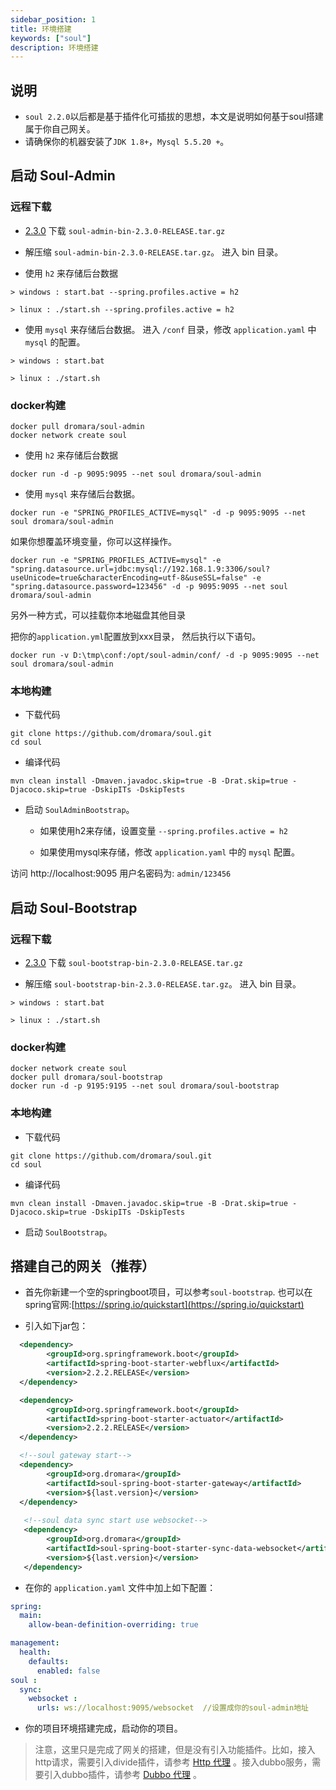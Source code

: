 ```yaml
---
sidebar_position: 1
title: 环境搭建
keywords: ["soul"]
description: 环境搭建
---
```


## 说明

* `soul 2.2.0`以后都是基于插件化可插拔的思想，本文是说明如何基于soul搭建属于你自己网关。
* 请确保你的机器安装了`JDK 1.8+`，`Mysql 5.5.20 +`。

## 启动 Soul-Admin

### 远程下载

* [2.3.0](https://github.com/dromara/soul/releases/tag/2.3.0) 下载 `soul-admin-bin-2.3.0-RELEASE.tar.gz`

* 解压缩 `soul-admin-bin-2.3.0-RELEASE.tar.gz`。 进入 bin 目录。

* 使用 `h2` 来存储后台数据

```
> windows : start.bat --spring.profiles.active = h2

> linux : ./start.sh --spring.profiles.active = h2
```

* 使用 `mysql` 来存储后台数据。 进入 `/conf` 目录，修改 `application.yaml` 中`mysql` 的配置。

```
> windows : start.bat 

> linux : ./start.sh 
```

### docker构建

```
docker pull dromara/soul-admin
docker network create soul
```

* 使用 `h2` 来存储后台数据

```
docker run -d -p 9095:9095 --net soul dromara/soul-admin
```

* 使用 `mysql` 来存储后台数据。

```
docker run -e "SPRING_PROFILES_ACTIVE=mysql" -d -p 9095:9095 --net soul dromara/soul-admin
```

如果你想覆盖环境变量，你可以这样操作。

```
docker run -e "SPRING_PROFILES_ACTIVE=mysql" -e "spring.datasource.url=jdbc:mysql://192.168.1.9:3306/soul?useUnicode=true&characterEncoding=utf-8&useSSL=false" -e "spring.datasource.password=123456" -d -p 9095:9095 --net soul dromara/soul-admin
```

另外一种方式，可以挂载你本地磁盘其他目录

把你的`application.yml`配置放到xxx目录， 然后执行以下语句。

```
docker run -v D:\tmp\conf:/opt/soul-admin/conf/ -d -p 9095:9095 --net soul dromara/soul-admin
```

### 本地构建

* 下载代码

```
git clone https://github.com/dromara/soul.git
cd soul
```

* 编译代码

```
mvn clean install -Dmaven.javadoc.skip=true -B -Drat.skip=true -Djacoco.skip=true -DskipITs -DskipTests
```

* 启动 `SoulAdminBootstrap`。 

  * 如果使用h2来存储，设置变量 `--spring.profiles.active = h2`
   
  * 如果使用mysql来存储，修改 `application.yaml` 中的 `mysql` 配置。
   

访问 http://localhost:9095   用户名密码为: `admin/123456`


## 启动 Soul-Bootstrap

### 远程下载

* [2.3.0](https://github.com/dromara/soul/releases/tag/2.3.0) 下载 `soul-bootstrap-bin-2.3.0-RELEASE.tar.gz`

* 解压缩 `soul-bootstrap-bin-2.3.0-RELEASE.tar.gz`。 进入 bin 目录。

```
> windows : start.bat 

> linux : ./start.sh 
```

### docker构建

```
docker network create soul
docker pull dromara/soul-bootstrap
docker run -d -p 9195:9195 --net soul dromara/soul-bootstrap
```

### 本地构建

* 下载代码

```
git clone https://github.com/dromara/soul.git
cd soul
```

* 编译代码

```
mvn clean install -Dmaven.javadoc.skip=true -B -Drat.skip=true -Djacoco.skip=true -DskipITs -DskipTests
```

* 启动 `SoulBootstrap`。 

## 搭建自己的网关（推荐）

* 首先你新建一个空的springboot项目，可以参考`soul-bootstrap`. 也可以在spring官网:[https://spring.io/quickstart](https://spring.io/quickstart)

* 引入如下jar包：

```xml
  <dependency>
        <groupId>org.springframework.boot</groupId>
        <artifactId>spring-boot-starter-webflux</artifactId>
        <version>2.2.2.RELEASE</version>
  </dependency>

  <dependency>
        <groupId>org.springframework.boot</groupId>
        <artifactId>spring-boot-starter-actuator</artifactId>
        <version>2.2.2.RELEASE</version>
  </dependency>

  <!--soul gateway start-->
  <dependency>
        <groupId>org.dromara</groupId>
        <artifactId>soul-spring-boot-starter-gateway</artifactId>
        <version>${last.version}</version>
  </dependency>
  
   <!--soul data sync start use websocket-->
   <dependency>
        <groupId>org.dromara</groupId>
        <artifactId>soul-spring-boot-starter-sync-data-websocket</artifactId>
        <version>${last.version}</version>
   </dependency>
```

* 在你的 `application.yaml` 文件中加上如下配置：

```yaml
spring:
  main:
    allow-bean-definition-overriding: true

management:
  health:
    defaults:
      enabled: false
soul :
  sync:
    websocket :
      urls: ws://localhost:9095/websocket  //设置成你的soul-admin地址
```

* 你的项目环境搭建完成，启动你的项目。

> 注意，这里只是完成了网关的搭建，但是没有引入功能插件。比如，接入http请求，需要引入divide插件，请参考 [Http 代理](./http-proxy/) 。接入dubbo服务，需要引入dubbo插件，请参考 [Dubbo 代理](./dubbo-proxy/) 。









